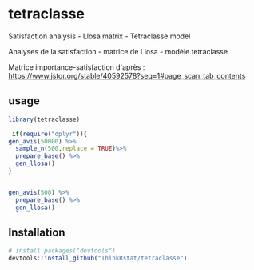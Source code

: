 # tetraclasse
Satisfaction analysis - Llosa matrix - Tetraclasse model

Analyses de la satisfaction - matrice de Llosa - modèle tetraclasse 

Matrice importance-satisfaction d'après :
<https://www.jstor.org/stable/40592578?seq=1#page_scan_tab_contents>


## usage
```R
library(tetraclasse)

 if(require("dplyr")){
gen_avis(50000) %>%
  sample_n(500,replace = TRUE)%>%
  prepare_base() %>%
  gen_llosa()
}


gen_avis(500) %>%
  prepare_base() %>%
  gen_llosa()

```




## Installation



```R
# install.packages("devtools")
devtools::install_github("ThinkRstat/tetraclasse")
```


